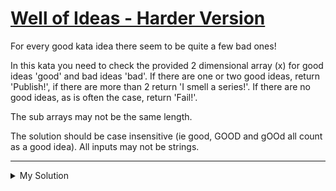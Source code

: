 # [Well of Ideas - Harder Version](https://www.codewars.com/kata/52dbae61ca039685460001ae)

For every good kata idea there seem to be quite a few bad ones!

In this kata you need to check the provided 2 dimensional array (x) for good ideas 'good' and bad ideas 'bad'. If there are one or two good ideas, return 'Publish!', if there are more than 2 return 'I smell a series!'. If there are no good ideas, as is often the case, return 'Fail!'.

The sub arrays may not be the same length.

The solution should be case insensitive (ie good, GOOD and gOOd all count as a good idea). All inputs may not be strings.

---

<details><summary>My Solution</summary>

```js
function well(x) {
  let goodIdeasCount = (x.flat().join('').match(/good/gi) || []).length

  if (goodIdeasCount > 2) return 'I smell a series!'
  else if (!goodIdeasCount) return 'Fail!'
  return 'Publish!'
}
```

</details>
